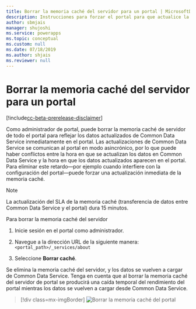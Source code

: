 ```yaml
---
title: Borrar la memoria caché del servidor para un portal | MicrosoftDocs
description: Instrucciones para forzar el portal para que actualice la memoria caché inmediatamente.
author: sbmjais
manager: shujoshi
ms.service: powerapps
ms.topic: conceptual
ms.custom: null
ms.date: 07/18/2019
ms.author: shjais
ms.reviewer: null
---
```


# <a name="clear-the-server-side-cache-for-a-portal"></a>Borrar la memoria caché del servidor para un portal

[!include[cc-beta-prerelease-disclaimer](../../../includes/cc-beta-prerelease-disclaimer.md)]

Como administrador de portal, puede borrar la memoria caché de servidor de todo el portal para reflejar los datos actualizados de Common Data Service inmediatamente en el portal. Las actualizaciones de Common Data Service se comunican al portal en modo asincrónico, por lo que puede haber conflictos entre la hora en que se actualizan los datos en Common Data Service y la hora en que los datos actualizados aparecen en el portal. Para eliminar este retardo&mdash;por ejemplo cuando interfiere con la configuración del portal&mdash;puede forzar una actualización inmediata de la memoria caché.

> [!NOTE]
> La actualización del SLA de la memoria caché (transferencia de datos entre Common Data Service y el portal) dura 15 minutos.

Para borrar la memoria caché del servidor

1.  Inicie sesión en el portal como administrador.

2.  Navegue a la dirección URL de la siguiente manera: `<portal_path>/_services/about`

3.  Seleccione **Borrar caché**. 

Se elimina la memoria caché del servidor, y los datos se vuelven a cargar de Common Data Service. Tenga en cuenta que al borrar la memoria caché del servidor de portal se producirá una caída temporal del rendimiento del portal mientras los datos se vuelven a cargar desde Common Data Service.

> [!div class=mx-imgBorder]
> ![Borrar la memoria caché del portal](../media/clear-portal-cache.png "Borrar la memoria caché del portal")
